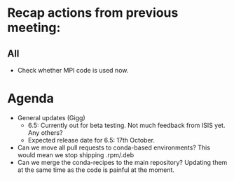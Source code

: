 # Recap actions from previous meeting:

## All
- Check whether MPI code is used now.


# Agenda
- General updates (Gigg)
  - 6.5: Currently out for beta testing. Not much feedback from ISIS yet. Any others?
  - Expected release date for 6.5: 17th October.
- Can we move all pull requests to conda-based environments? This would mean we stop shipping .rpm/.deb
- Can we merge the conda-recipes to the main repository? Updating them at the same time as the code is painful at the moment.
